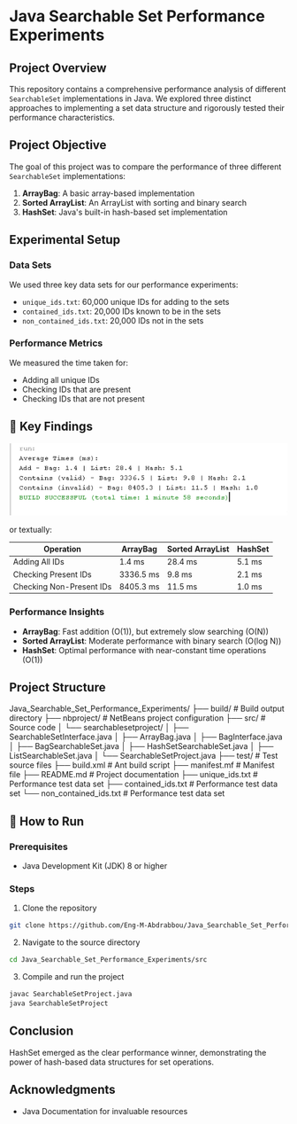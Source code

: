 Java Searchable Set Performance Experiments
===================================

## Project Overview

This repository contains a comprehensive performance analysis of different `SearchableSet` implementations in Java. We explored three distinct approaches to implementing a set data structure and rigorously tested their performance characteristics.

## Project Objective

The goal of this project was to compare the performance of three different `SearchableSet` implementations:
1. **ArrayBag**: A basic array-based implementation
2. **Sorted ArrayList**: An ArrayList with sorting and binary search
3. **HashSet**: Java's built-in hash-based set implementation

## Experimental Setup

### Data Sets
We used three key data sets for our performance experiments:
- `unique_ids.txt`: 60,000 unique IDs for adding to the sets
- `contained_ids.txt`: 20,000 IDs known to be in the sets
- `non_contained_ids.txt`: 20,000 IDs not in the sets

### Performance Metrics
We measured the time taken for:
- Adding all unique IDs
- Checking IDs that are present
- Checking IDs that are not present

## 🔬 Key Findings

![Performance Comparison Screenshot](/images/scrn.png)

or textually:

| Operation | ArrayBag | Sorted ArrayList | HashSet |
|-----------|----------|-----------------|---------|
| Adding All IDs | 1.4 ms | 28.4 ms | 5.1 ms |
| Checking Present IDs | 3336.5 ms | 9.8 ms | 2.1 ms |
| Checking Non-Present IDs | 8405.3 ms | 11.5 ms | 1.0 ms |

### Performance Insights
- **ArrayBag**: Fast addition (O(1)), but extremely slow searching (O(N))
- **Sorted ArrayList**: Moderate performance with binary search (O(log N))
- **HashSet**: Optimal performance with near-constant time operations (O(1))

## Project Structure

Java_Searchable_Set_Performance_Experiments/
├── build/                  # Build output directory
├── nbproject/              # NetBeans project configuration
├── src/                    # Source code
│   └── searchablesetproject/
│       ├── SearchableSetInterface.java
│       ├── ArrayBag.java
│       ├── BagInterface.java
│       ├── BagSearchableSet.java
│       ├── HashSetSearchableSet.java
│       ├── ListSearchableSet.java
│       └── SearchableSetProject.java
├── test/                   # Test source files
├── build.xml               # Ant build script
├── manifest.mf             # Manifest file
├── README.md               # Project documentation
├── unique_ids.txt          # Performance test data set
├── contained_ids.txt       # Performance test data set
└── non_contained_ids.txt   # Performance test data set

## 🏃 How to Run

### Prerequisites
- Java Development Kit (JDK) 8 or higher

### Steps
1. Clone the repository
```bash
git clone https://github.com/Eng-M-Abdrabbou/Java_Searchable_Set_Performance_Experiments.git
```
2. Navigate to the source directory
```bash
cd Java_Searchable_Set_Performance_Experiments/src
```

3. Compile and run the project
```bash
javac SearchableSetProject.java
java SearchableSetProject
```

## Conclusion

HashSet emerged as the clear performance winner, demonstrating the power of hash-based data structures for set operations.

## Acknowledgments
- Java Documentation for invaluable resources